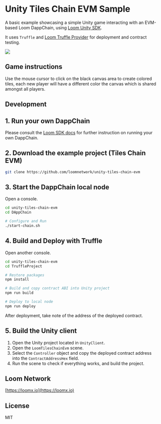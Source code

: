 # Unity Tiles Chain EVM  Sample

A basic example showcasing a simple Unity game interacting with an EVM-based Loom DappChain, using [Loom Unity SDK](https://github.com/loomnetwork/unity3d-sdk).

It uses `Truffle` and [Loom Truffle Provider](https://github.com/loomnetwork/loom-truffle-provider) for deployment and contract testing.

![](https://camo.githubusercontent.com/9d49b0ce78d692e69d1dd571bc8d1aafe5b806a8/68747470733a2f2f647a776f6e73656d72697368372e636c6f756466726f6e742e6e65742f6974656d732f315232363044327030713370304d33693232304a2f53637265656e2532305265636f7264696e67253230323031382d30352d3232253230617425323031302e3233253230414d2e6769663f763d3961353539316139)


Game instructions
----

Use the mouse cursor to click on the black canvas area to create colored tiles, each new player will have a different color the canvas which is shared amongst all players.

Development
----

## 1. Run your own DappChain

Please consult the [Loom SDK docs](https://loomx.io/developers/docs/en/prereqs.html) for further instruction on running your own DappChain.

## 2. Download the example project (Tiles Chain EVM)

```bash
git clone https://github.com/loomnetwork/unity-tiles-chain-evm
```

## 3. Start the DappChain local node

Open a console.

```bash
cd unity-tiles-chain-evm
cd DAppChain

# Configure and Run
./start-chain.sh
```

## 4. Build and Deploy with Truffle

Open another console.

```bash
cd unity-tiles-chain-evm
cd TruffleProject

# Restore packages
npm install

# Build and copy contract ABI into Unity project
npm run build

# Deploy to local node
npm run deploy
```

After deployment, take note of the address of the deployed contract.

## 5. Build the Unity client
1. Open the Unity project located in `UnityClient`.
2. Open the `LoomTilesChainEvm` scene.
3. Select the `Controller` object and copy the deployed contract address into the `ContractAddressHex` field.
4. Run the scene to check if everything works, and build the project.

Loom Network
----
[https://loomx.io](https://loomx.io)


License
----

MIT
